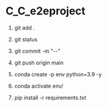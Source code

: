 # C_C_e2eproject


1. git add .
2. git status 
3. git commit -m "--"
4. git push origin main 


1. conda create -p env python=3.9 -y
2. conda activate env/
3. pip install -r requirements.txt